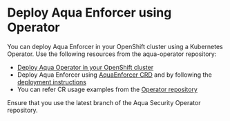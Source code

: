 # Deploy Aqua Enforcer using Operator

You can deploy Aqua Enforcer in your OpenShift cluster using a Kubernetes Operator. Use the following resources from the aqua-operator repository:

* [Deploy Aqua Operator in your OpenShift cluster](https://github.com/aquasecurity/aqua-operator/blob/2022.11/docs/DeployOpenShiftOperator.md#deploying-the-aqua-operator)
* Deploy Aqua Enforcer using [AquaEnforcer CRD](https://github.com/aquasecurity/aqua-operator/blob/2022.11/deploy/crds/operator_v1alpha1_aquaenforcer_cr.yaml) and by following the [deployment instructions](https://github.com/aquasecurity/aqua-operator/blob/2022.11/docs/DeployOpenShiftOperator.md#deploying-aqua-enterprise-using-custom-resources)
* You can refer CR usage examples from the [Operator repository](https://github.com/aquasecurity/aqua-operator/blob/2022.11/docs/DeployOpenShiftOperator.md#cr-examples)

Ensure that you use the latest branch of the Aqua Security Operator repository.